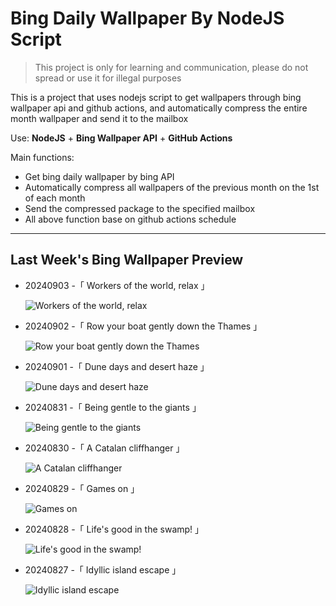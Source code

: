# Bing Daily Wallpaper By NodeJS Script

> This project is only for learning and communication, please do not spread or use it for illegal purposes

This is a project that uses nodejs script to get wallpapers through bing wallpaper api and github actions, and automatically compress the entire month wallpaper and send it to the mailbox

Use: **NodeJS** + **Bing Wallpaper API** + **GitHub Actions**

Main functions:

- Get bing daily wallpaper by bing API
- Automatically compress all wallpapers of the previous month on the 1st of each month
- Send the compressed package to the specified mailbox
- All above function base on github actions schedule

---

## Last Week's Bing Wallpaper Preview

- 20240903 -「 Workers of the world, relax 」 
  ![Workers of the world, relax](https://bing.com/th?id=OHR.KansasMural_EN-US9504361321_UHD.jpg&rf=LaDigue_UHD.jpg&pid=hp&w=3840&h=2160&rs=1&c=4)
- 20240902 -「 Row your boat gently down the Thames 」 
  ![Row your boat gently down the Thames](https://bing.com/th?id=OHR.ThamesLondon_EN-US9385705885_UHD.jpg&rf=LaDigue_UHD.jpg&pid=hp&w=3840&h=2160&rs=1&c=4)
- 20240901 -「 Dune days and desert haze 」 
  ![Dune days and desert haze](https://bing.com/th?id=OHR.DjanetAlgeria_EN-US9175224323_UHD.jpg&rf=LaDigue_UHD.jpg&pid=hp&w=3840&h=2160&rs=1&c=4)
- 20240831 -「 Being gentle to the giants 」 
  ![Being gentle to the giants](https://bing.com/th?id=OHR.WhaleSharkDay_EN-US8979838463_UHD.jpg&rf=LaDigue_UHD.jpg&pid=hp&w=3840&h=2160&rs=1&c=4)
- 20240830 -「 A Catalan cliffhanger 」 
  ![A Catalan cliffhanger](https://bing.com/th?id=OHR.CastellfollitSpain_EN-US8880313790_UHD.jpg&rf=LaDigue_UHD.jpg&pid=hp&w=3840&h=2160&rs=1&c=4)
- 20240829 -「 Games on 」 
  ![Games on](https://bing.com/th?id=OHR.ParalympicsParis_EN-US0355511969_UHD.jpg&rf=LaDigue_UHD.jpg&pid=hp&w=3840&h=2160&rs=1&c=4)
- 20240828 -「 Life's good in the swamp! 」 
  ![Life's good in the swamp!](https://bing.com/th?id=OHR.YoungCaiman_EN-US8572688559_UHD.jpg&rf=LaDigue_UHD.jpg&pid=hp&w=3840&h=2160&rs=1&c=4)
- 20240827 -「 Idyllic island escape 」 
  ![Idyllic island escape](https://bing.com/th?id=OHR.PalmyraAtoll_EN-US8399787979_UHD.jpg&rf=LaDigue_UHD.jpg&pid=hp&w=3840&h=2160&rs=1&c=4)